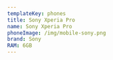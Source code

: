 ```yaml
---
templateKey: phones
title: Sony Xperia Pro
name: Sony Xperia Pro
phoneImage: /img/mobile-sony.png
brand: Sony
RAM: 6GB
---
```

